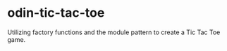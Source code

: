 # odin-tic-tac-toe

Utilizing factory functions and the module pattern to create a Tic Tac
Toe game.